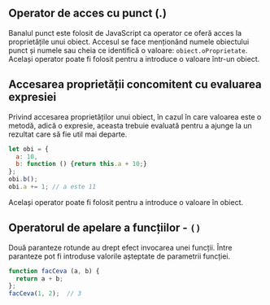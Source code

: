 ## Operator de acces cu punct (.)

Banalul punct este folosit de JavaScript ca operator ce oferă acces la proprietățile unui obiect. Accesul se face menționând numele obiectului punct și numele sau cheia ce identifică o valoare: `obiect.oProprietate`. Același operator poate fi folosit pentru a introduce o valoare într-un obiect.

## Accesarea proprietății concomitent cu evaluarea expresiei

Privind accesarea proprietăților unui obiect, în cazul în care valoarea este o metodă, adică o expresie, aceasta trebuie evaluată pentru a ajunge la un rezultat care să fie util mai departe.

```javascript
let obi = {
  a: 10,
  b: function () {return this.a + 10;}
};
obi.b();
obi.a += 1; // a este 11
```

Același operator poate fi folosit pentru a introduce o valoare în obiect.

## Operatorul de apelare a funcțiilor - `()`

Două paranteze rotunde au drept efect invocarea unei funcții. Între paranteze pot fi introduse valorile așteptate de parametrii funcției.

```javascript
function facCeva (a, b) {
  return a + b;
};
facCeva(1, 2);  // 3
```
